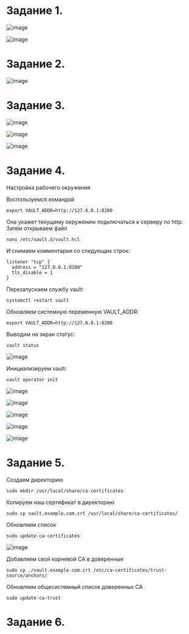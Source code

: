 Задание 1.
==========================
![image](https://user-images.githubusercontent.com/60341565/148276381-d388e85d-a109-4b56-9090-1af660754295.png)


![image](https://user-images.githubusercontent.com/60341565/148275846-e1034f94-a931-4c18-843d-9431e40eece1.png)


Задание 2.
===========================

![image](https://user-images.githubusercontent.com/60341565/148275464-27f5a06c-6d51-4395-beba-75e9826b6176.png)

Задание 3.
===========================

![image](https://user-images.githubusercontent.com/60341565/148404087-5c21da00-0f25-4d69-90bd-019a1ed15cf1.png)

![image](https://user-images.githubusercontent.com/60341565/148404557-17ab0078-853a-44bd-a9aa-b624da411939.png)

![image](https://user-images.githubusercontent.com/60341565/148518768-d670ea9e-77c7-4fd3-b13e-e0e6d2858248.png)

Задание 4.
===========================

Настройка рабочего окружения

Воспользуемся командой 

    export VAULT_ADDR=http://127.0.0.1:8200
Она укажет текущему окружению подключаться к серверу по http. Затем открываем файл 
    
    nano /etc/vault.d/vault.hcl

И снимаем комментарии со следующих строк:
 
    listener "tcp" {
      address = "127.0.0.1:8200"
      tls_disable = 1
    }

Перезапускаем службу vault:

    systemctl restart vault

Обновляем системную переменную VAULT_ADDR:

    export VAULT_ADDR=http://127.0.0.1:8200
    
Выводим на экран статус:

    vault status
    
![image](https://user-images.githubusercontent.com/60341565/148524883-830b4f69-fa76-407e-adb4-e4215b6b4aba.png)

Инициализируем vault:

    vault operator init

![image](https://user-images.githubusercontent.com/60341565/148530317-9672a211-78e5-42ed-a089-a8619646b4f5.png)

![image](https://user-images.githubusercontent.com/60341565/148531125-fe945345-3fad-4085-a3e9-7a8ff8a31c82.png)

![image](https://user-images.githubusercontent.com/60341565/148539200-05e50048-08e6-4626-86c2-acfcc00ee452.png)

![image](https://user-images.githubusercontent.com/60341565/148539842-75619d48-6061-41b7-968e-4da51568a690.png)

![image](https://user-images.githubusercontent.com/60341565/148689968-e92d101c-7015-428d-86ed-77b829097786.png)

Задание 5.
=====================

Создаем директорию

    sudo mkdir /usr/local/share/ca-certificates
    
Копируем наш сертификат в директорию

    sudo cp vault.example.com.crt /usr/local/share/ca-certificates/
    
Обновляем список

    sudo update-ca-certificates
    
![image](https://user-images.githubusercontent.com/60341565/148693298-b20da070-d1ba-47ba-8ddb-709bacbbf5e4.png)

Добавляем свой корневой СА в доверенные

    sudo cp ./vault.example.com.crt /etc/ca-certificates/trust-source/anchors/

Обновляем общесистемный список доверенных CA

    sudo update-ca-trust

Задание 6.
==============================
